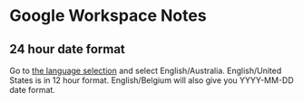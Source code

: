 # Google Workspace Notes

## 24 hour date format

Go to [the language selection](https://myaccount.google.com/language?pli=1) and select English/Australia.
English/United States is in 12 hour format. English/Belgium will also give you YYYY-MM-DD date format.
